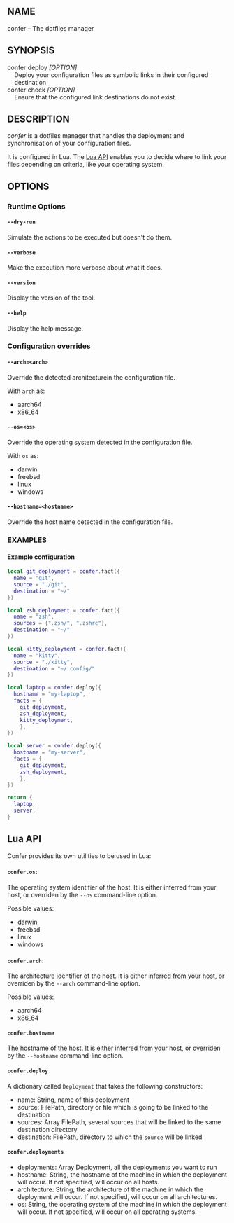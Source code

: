 ## NAME

confer – The dotfiles manager

## SYNOPSIS

<dl>
    <dt>confer deploy <i>[OPTION]</i></dt>
    <dd style="margin-left: 1rem;">Deploy your configuration files as symbolic links in their configured destination</dd>
    <dt>confer check <i>[OPTION]</i></dt>
    <dd style="margin-left: 1rem;">Ensure that the configured link destinations do not exist.</dd>
</dl>

## DESCRIPTION

*confer* is a dotfiles manager that handles the deployment and synchronisation of your configuration files. 

It is configured in Lua. The [Lua API](#lua-api) enables you to decide where to link your files depending on criteria, like your operating system.

## OPTIONS

### Runtime Options

#### `--dry-run`
Simulate the actions to be executed but doesn't do them.

#### `--verbose`
Make the execution more verbose about what it does.

#### `--version`
Display the version of the tool.

#### `--help`
Display the help message.

### Configuration overrides

#### `--arch=<arch>`
  Override the detected architecturein the configuration file.

  With `arch` as:

* aarch64
* x86_64

#### `--os=<os>`
Override the operating system detected in the configuration file.

With `os` as:
* darwin
* freebsd
* linux
* windows

#### `--hostname=<hostname>`
Override the host name detected in the configuration file.

### EXAMPLES

#### Example configuration

```lua
local git_deployment = confer.fact({
  name = "git",
  source = "./git",
  destination = "~/"
})

local zsh_deployment = confer.fact({
  name = "zsh",
  sources = {".zsh/", ".zshrc"},
  destination = "~/"
})

local kitty_deployment = confer.fact({
  name = "kitty",
  source = "./kitty",
  destination = "~/.config/"
})

local laptop = confer.deploy({
  hostname = "my-laptop",
  facts = {
    git_deployment,
    zsh_deployment,
    kitty_deployment,
    },
})

local server = confer.deploy({
  hostname = "my-server",
  facts = {
    git_deployment,
    zsh_deployment,
    },
})

return {
  laptop,
  server;
}
```

## Lua API

Confer provides its own utilities to be used in Lua:


#### `confer.os`:
The operating system identifier of the host.
It is either inferred from your host, or overriden by the `--os` command-line option.

Possible values:
* darwin
* freebsd
* linux
* windows
    
#### `confer.arch`:
The architecture identifier of the host.
It is either inferred from your host, or overriden by the `--arch` command-line option.

Possible values:
* aarch64
* x86_64

#### `confer.hostname`
The hostname of the host.
It is either inferred from your host, or overriden by the `--hostname` command-line option.


#### `confer.deploy`
A dictionary called `Deployment` that takes the following constructors:
* name: String, name of this deployment
* source: FilePath, directory or file which is going to be linked to the destination
* sources: Array FilePath, several sources that will be linked to the same destination directory
* destination: FilePath, directory to which the `source` will be linked

#### `confer.deployments`
* deployments: Array Deployment, all the deployments you want to run
* hostname: String, the hostname of the machine in which the deployment will occur. If not specified, will occur on all hosts.
* architecture: String, the architecture of the machine in which the deployment will occur. If not specified, will occur on all architectures.
* os: String, the operating system of the machine in which the deployment will occur. If not specified, will occur on all operating systems.
